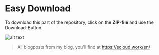 # Easy Download
To download this part of the repository, click on the **ZIP-file** and use the Download-Button.

![alt text](https://github.com/FlorianSLZ/scloud/blob/main/pictures/GitHub-zip-download.png)


> All blogposts from my blog, you'll find at https://scloud.work/en/